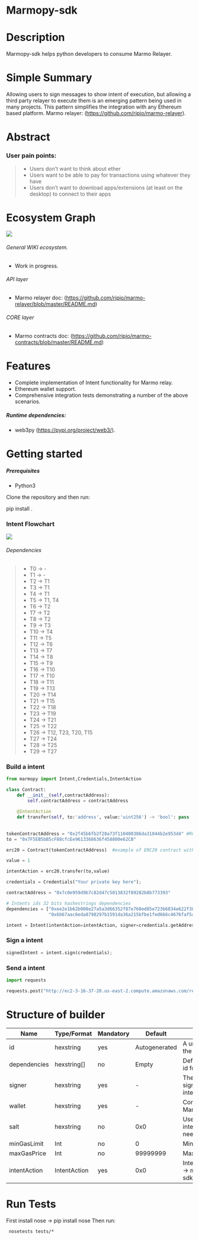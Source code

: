 # Marmopy-sdk

# Description
Marmopy-sdk helps python developers to consume Marmo Relayer.

# Simple Summary
Allowing users to sign messages to show intent of execution, but allowing a third party relayer to execute them is an emerging pattern being used in many projects. 
This pattern simplifies the integration with any Ethereum based platform. 
Marmo relayer: (https://github.com/ripio/marmo-relayer). 

# Abstract
### User pain points:
> - Users don't want to think about ether
> - Users want to be able to pay for transactions using whatever they have 
> - Users don’t want to download apps/extensions (at least on the desktop) to connect to their apps

# Ecosystem Graph
![](./images/01.png)

###### General WIKI ecosystem.
- Work in progress.
###### API layer
- Marmo relayer doc: (https://github.com/ripio/marmo-relayer/blob/master/README.md)
###### CORE layer
- Marmo contracts doc: (https://github.com/ripio/marmo-contracts/blob/master/README.md)

# Features
- Complete implementation of Intent functionality for Marmo relay.
- Ethereum wallet support.
- Comprehensive integration tests demonstrating a number of the above scenarios.

##### Runtime dependencies:

- web3py (https://pypi.org/project/web3/).

# Getting started

##### Prerequisites
* Python3

Clone the repository and then run:

pip install .


### Intent Flowchart
![](./images/02.png)

###### Dependencies
> - T0  -> -
> - T1  -> - 
> - T2  -> T1
> - T3  -> T1
> - T4  -> T1
> - T5  -> T1, T4
> - T6  -> T2
> - T7  -> T2
> - T8  -> T2
> - T9  -> T3
> - T10 -> T4
> - T11 -> T5
> - T12 -> T6
> - T13 -> T7
> - T14 -> T8
> - T15 -> T9
> - T16 -> T10
> - T17 -> T10
> - T18 -> T11
> - T19 -> T13
> - T20 -> T14
> - T21 -> T15
> - T22 -> T18
> - T23 -> T19
> - T24 -> T21
> - T25 -> T22
> - T26 -> T12, T23, T20, T15
> - T27 -> T24
> - T28 -> T25
> - T29 -> T27


### Build a intent
```python
from marmopy import Intent,Credentials,IntentAction

class Contract:
    def __init__(self,contractAddress):
        self.contractAddress = contractAddress
        
    @IntentAction
    def transfer(self, to:'address', value:'uint256') -> 'bool': pass
    
    
tokenContractAddress = "0x2f45b6fb2f28a73f110400386da31044b2e953d4" #RCN TOKEN
to = "0x7F5EB5bB5cF88cfcEe9613368636f458800e62CB"

erc20 = Contract(tokenContractAddress)  #example of ERC20 contract with IntentActions injections. 

value = 1

intentAction = erc20.transfer(to,value)

credentials = Credentials("Your private key here");

contractAddress = "0x7c0e959d9b7c82d47c5013832f89282b8b773393"

# Intents ids 32 bits hashestrings dependencies
dependencies = ["0xee2e1b62b008e27a5a3d66352f87e760ed85e723b6834e622f38b626090f536e",
                "0x6b67aac6eda8798297b1591da36a215bfbe1fed666c4676faf5a214d54e9e928"]

intent = Intent(intentAction=intentAction, signer=credentials.getAddress(), wallet=contractAddress)
```

### Sign a intent
```python
signedIntent = intent.sign(credentials);
```

###  Send a intent
```python
import requests

requests.post("http://ec2-3-16-37-20.us-east-2.compute.amazonaws.com/relay",json=signedIntent)  #relay url

```

# Structure of builder

| Name                  | Type/Format   | Mandatory | Default       | Description                                              |
| --------              | --------      | --------  | --------      | --------                                                 |
| id                    | hexstring     | yes       | Autogenerated | A unique identifier for the intent.                      |
| dependencies          | hexstring[]   | no        | Empty         | Define a correlation id for intent.                      |
| signer                | hexstring     | yes       | -             | The address of the signer that sign the intent.          |
| wallet                | hexstring     | yes       | -             | Contract address or Marmo instance.                      |
| salt                  | hexstring     | no        | 0x0           | Use to send the same intent many times if needed.        |
| minGasLimit           | Int           | no        | 0             | Minimum gas price.                                       |
| maxGasPrice           | Int           | no        | 99999999      | Maximum gas price.                                       |
| intentAction          | IntentAction  | yes       | 0x0           | IntentAction Example -> marmopy-sdk.examples.ERC20.      |

# Run Tests

First install nose -> pip install nose
Then run:

```shell
 nosetests tests/*
